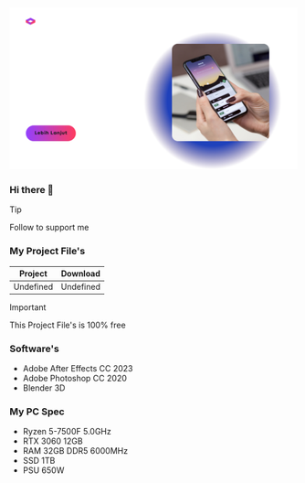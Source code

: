 </body style="background-color:fff"> 


![tes](/image.png)

### Hi there 👋

> [!TIP]
> Follow to support me

### My Project File's
| Project | Download |
| --- | --- |
| Undefined | Undefined |

> [!IMPORTANT]
> This Project File's is 100% free

### Software's
- Adobe After Effects CC 2023
- Adobe Photoshop CC 2020
- Blender 3D

### My PC Spec
- Ryzen 5-7500F 5.0GHz
- RTX 3060 12GB
- RAM 32GB DDR5 6000MHz
- SSD 1TB
- PSU 650W

